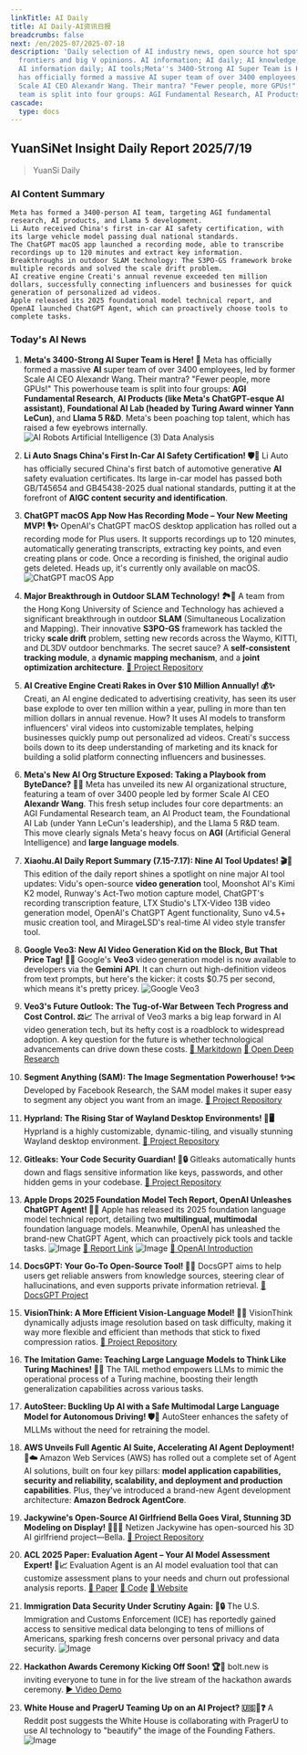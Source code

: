 ```yaml
---
linkTitle: AI Daily
title: AI Daily-AI资讯日报
breadcrumbs: false
next: /en/2025-07/2025-07-18
description: 'Daily selection of AI industry news, open source hot spots, academic
  frontiers and big V opinions. AI information; AI daily; AI knowledge base; AI tutorials;
  AI information daily; AI tools;Meta''s 3400-Strong AI Super Team is Here! 💪 Meta
  has officially formed a massive AI super team of over 3400 employees, led by former
  Scale AI CEO Alexandr Wang. Their mantra? "Fewer people, more GPUs!" This powerhouse
  team is split into four groups: AGI Fundamental Research, AI Products (like Met...'
cascade:
  type: docs
---
```

## YuanSiNet Insight Daily Report 2025/7/19

> YuanSi Daily

### **AI Content Summary**

```
Meta has formed a 3400-person AI team, targeting AGI fundamental research, AI products, and Llama 5 development.
Li Auto received China's first in-car AI safety certification, with its large vehicle model passing dual national standards.
The ChatGPT macOS app launched a recording mode, able to transcribe recordings up to 120 minutes and extract key information.
Breakthroughs in outdoor SLAM technology: The S3PO-GS framework broke multiple records and solved the scale drift problem.
AI creative engine Creati's annual revenue exceeded ten million dollars, successfully connecting influencers and businesses for quick generation of personalized ad videos.
Apple released its 2025 foundational model technical report, and OpenAI launched ChatGPT Agent, which can proactively choose tools to complete tasks.
```

### **Today's AI News**

1.  **Meta's 3400-Strong AI Super Team is Here! 💪** Meta has officially formed a massive **AI** super team of over 3400 employees, led by former Scale AI CEO Alexandr Wang. Their mantra? "Fewer people, more GPUs!" This powerhouse team is split into four groups: **AGI Fundamental Research**, **AI Products (like Meta's ChatGPT-esque AI assistant)**, **Foundational AI Lab (headed by Turing Award winner Yann LeCun)**, and **Llama 5 R&D**. Meta's been poaching top talent, which has raised a few eyebrows internally. ![AI Robots Artificial Intelligence (3) Data Analysis](https://pic.chinaz.com/picmap/202304251756311752_2.jpg)

2.  **Li Auto Snags China's First In-Car AI Safety Certification! 🛡️🚗** Li Auto has officially secured China's first batch of automotive generative **AI** safety evaluation certificates. Its large in-car model has passed both GB/T45654 and GB45438-2025 dual national standards, putting it at the forefront of **AIGC content security and identification**.

3.  **ChatGPT macOS App Now Has Recording Mode – Your New Meeting MVP! 🎙️✨** OpenAI's ChatGPT macOS desktop application has rolled out a recording mode for Plus users. It supports recordings up to 120 minutes, automatically generating transcripts, extracting key points, and even creating plans or code. Once a recording is finished, the original audio gets deleted. Heads up, it's currently only available on macOS. ![ChatGPT macOS App](https://upload.chinaz.com/2025/0718/6388845217455632271325327.png)

4.  **Major Breakthrough in Outdoor SLAM Technology! 🏞️🚀** A team from the Hong Kong University of Science and Technology has achieved a significant breakthrough in outdoor **SLAM** (Simultaneous Localization and Mapping). Their innovative **S3PO-GS** framework has tackled the tricky **scale drift** problem, setting new records across the Waymo, KITTI, and DL3DV outdoor benchmarks. The secret sauce? A **self-consistent tracking module**, a **dynamic mapping mechanism**, and a **joint optimization architecture**. [🔗 Project Repository](https://github.com/3DAgentWorld/S3PO-GS)

5.  **AI Creative Engine Creati Rakes in Over $10 Million Annually! 💰✨** Creati, an AI engine dedicated to advertising creativity, has seen its user base explode to over ten million within a year, pulling in more than ten million dollars in annual revenue. How? It uses AI models to transform influencers' viral videos into customizable templates, helping businesses quickly pump out personalized ad videos. Creati's success boils down to its deep understanding of marketing and its knack for building a solid platform connecting influencers and businesses.

6.  **Meta's New AI Org Structure Exposed: Taking a Playbook from ByteDance? 🏢🤔** Meta has unveiled its new AI organizational structure, featuring a team of over 3400 people led by former Scale AI CEO **Alexandr Wang**. This fresh setup includes four core departments: an AGI Fundamental Research team, an AI Product team, the Foundational AI Lab (under Yann LeCun's leadership), and the Llama 5 R&D team. This move clearly signals Meta's heavy focus on **AGI** (Artificial General Intelligence) and **large language models**.

7.  **Xiaohu.AI Daily Report Summary (7.15-7.17): Nine AI Tool Updates! 🎬🤖** This edition of the daily report shines a spotlight on nine major AI tool updates: Vidu's open-source **video generation** tool, Moonshot AI's Kimi K2 model, Runway's Act-Two motion capture model, ChatGPT's recording transcription feature, LTX Studio's LTX-Video 13B video generation model, OpenAI's ChatGPT Agent functionality, Suno v4.5+ music creation tool, and MirageLSD's real-time AI video style transfer tool.

8.  **Google Veo3: New AI Video Generation Kid on the Block, But That Price Tag! 💸🤯** Google's **Veo3** video generation model is now available to developers via the **Gemini API**. It can churn out high-definition videos from text prompts, but here's the kicker: it costs $0.75 per second, which means it's pretty pricey. ![Google Veo3](https://upload.chinaz.com/2025/0718/6388842560601069296867616.png)

9.  **Veo3's Future Outlook: The Tug-of-War Between Tech Progress and Cost Control. ⚖️📈** The arrival of Veo3 marks a big leap forward in AI video generation tech, but its hefty cost is a roadblock to widespread adoption. A key question for the future is whether technological advancements can drive down these costs. [🔗 Markitdown](https://github.com/microsoft/markitdown) [🔗 Open Deep Research](https://github.com/langchain-ai/open_deep_research)

10. **Segment Anything (SAM): The Image Segmentation Powerhouse! ✨✂️** Developed by Facebook Research, the SAM model makes it super easy to segment any object you want from an image. [🔗 Project Repository](https://github.com/facebookresearch/segment-anything)

11. **Hyprland: The Rising Star of Wayland Desktop Environments! 🌟🖥️** Hyprland is a highly customizable, dynamic-tiling, and visually stunning Wayland desktop environment. [🔗 Project Repository](https://github.com/hyprwm/Hyprland)

12. **Gitleaks: Your Code Security Guardian! 🔑🔒** Gitleaks automatically hunts down and flags sensitive information like keys, passwords, and other hidden gems in your codebase. [🔗 Project Repository](https://github.com/gitleaks/gitleaks)

13. **Apple Drops 2025 Foundation Model Tech Report, OpenAI Unleashes ChatGPT Agent! 🍎🤖** Apple has released its 2025 foundation language model technical report, detailing two **multilingual, multimodal** foundation language models. Meanwhile, OpenAI has unleashed the brand-new ChatGPT Agent, which can proactively pick tools and tackle tasks. ![Image](https://image.jiqizhixin.com/uploads/editor/8365f316-1bd2-4c6f-be8f-db2fb0022cf8/640.png) [🔗 Report Link](https://machinelearning.apple.com/research/apple-foundation-models-tech-report-2025) ![Image](https://image.jiqizhixin.com/uploads/editor/f29a1fbe-3dff-4897-98ba-84ebfb73f6c1/640.gif) [🔗 OpenAI Introduction](https://openai.com/index/introducing-chatgpt-agent/)

14. **DocsGPT: Your Go-To Open-Source Tool! 💬📖** DocsGPT aims to help users get reliable answers from knowledge sources, steering clear of hallucinations, and even supports private information retrieval. [🔗 DocsGPT Project](https://github.com/arc53/DocsGPT)

15. **VisionThink: A More Efficient Vision-Language Model! 🤔💡** VisionThink dynamically adjusts image resolution based on task difficulty, making it way more flexible and efficient than methods that stick to fixed compression ratios. [🔗 Project Repository](https://github.com/dvlab-research/VisionThink)

16. **The Imitation Game: Teaching Large Language Models to Think Like Turing Machines! 🧠🤖** The TAIL method empowers LLMs to mimic the operational process of a Turing machine, boosting their length generalization capabilities across various tasks.

17. **AutoSteer: Buckling Up AI with a Safe Multimodal Large Language Model for Autonomous Driving! 🛡️🚗** AutoSteer enhances the safety of MLLMs without the need for retraining the model.

18. **AWS Unveils Full Agentic AI Suite, Accelerating AI Agent Deployment! 🚀☁️** Amazon Web Services (AWS) has rolled out a complete set of Agent AI solutions, built on four key pillars: **model application capabilities, security and reliability, scalability, and deployment and production capabilities**. Plus, they've introduced a brand-new Agent development architecture: **Amazon Bedrock AgentCore**.

19. **Jackywine's Open-Source AI Girlfriend Bella Goes Viral, Stunning 3D Modeling on Display! 👩‍💻💖** Netizen Jackywine has open-sourced his 3D AI girlfriend project—Bella. [🔗 Project Repository](https://github.com/Jackywine/Bella)

20. **ACL 2025 Paper: Evaluation Agent – Your AI Model Assessment Expert! 🔬📈** Evaluation Agent is an AI model evaluation tool that can customize assessment plans to your needs and churn out professional analysis reports. [🔗 Paper](https://arxiv.org/abs/2412.09645) [🔗 Code](https://github.com/Vchitect/Evaluation-Agent) [🔗 Website](https://vchitect.github.io/Evaluation-Agent-project/)

21. **Immigration Data Security Under Scrutiny Again: 🤔🔒** The U.S. Immigration and Customs Enforcement (ICE) has reportedly gained access to sensitive medical data belonging to tens of millions of Americans, sparking fresh concerns over personal privacy and data security. ![Image](https://cdn4.cdn-telegram.org/file/OEWqIYIXOcEOUlIijFMNVc9tWLZP1Wct91NTECkNzMBPKbMQlFDWv5zsyWLa1DK7gXM2SmhR2_4tM271_Jz7PpkHNAubtOmMXmTBCRCY1xuhOhi9BUbGdWbaA6ebfZ-B9iuLeK4NQ5OdJ9dggxFOn6YEs3Ib254V08wF0kufZqJZXV0-NUHQjqAXpaM2txgITlXuKjkwKb21MeT_G29-f0u7yQ4Saoh-RlM4zF-eR1AWrckjxr8hEFWhZDKoJMyD-tysaSCKlLRfmtchJeQXogZG-hyk6MYNwfbauK87NlQVFJU4Flpv2YiELd_FzwWn-NHkPMfc41eBaFPTdn50w.jpg)

22. **Hackathon Awards Ceremony Kicking Off Soon! 🏆🎉** bolt.new is inviting everyone to tune in for the live stream of the hackathon awards ceremony. [▶️ Video Demo](https://video.twimg.com/amplify_video/1946268822316490752/vid/avc1/720x900/d0yyM2iBcc3_8Dbm.mp4?tag=14)

23. **White House and PragerU Teaming Up on an AI Project? 🇺🇸🤖❓** A Reddit post suggests the White House is collaborating with PragerU to use AI technology to "beautify" the image of the Founding Fathers. ![Image](https://external-preview.redd.it/bTV6eMvKLaPlZhjJZuSp6PdWZbQUtvx_L3DGTrFC-ok.png?width=640&crop=smart&auto=webp&s=9e5ac02ff917ccc5ef54008e5339be361178fb64)